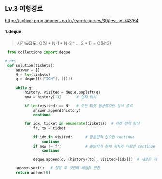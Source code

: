 ## Lv.3 여행경로

https://school.programmers.co.kr/learn/courses/30/lessons/43164

#### 1.deque
> 시간복잡도: O(N * N-1 * N-2 * ... 2 * 1) = O(N^2)

 ```python
  from collections import deque

# BFS
  def solution(tickets):  
      answer = []    
      N = len(tickets)
      q = deque([(["ICN"], [])])
      
      while q:
          history, visited = deque.popleft(q)
          now = history[-1]       # 현재 위치
          
          if len(visited) == N:   # 모든 티켓 방문했으면 탐색 종료
              answer.append(history)
              continue

          for idx, ticket in enumerate(tickets):  # 티켓 전체 탐색
              fr, to = ticket
              
              if idx in visited:      # 방문한적 있으면 continue
                  continue
              if now != fr:           # 출발지가 현재 위치와 다르면 continue
                  continue

              deque.append(q, (history+[to], visited+[idx]))  # 새로운 지역 & 방문체크

      answer.sort()   # 정렬 후 첫번째 배열값 반환
      return answer[0]
 ```

